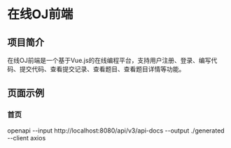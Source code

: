 # 在线OJ前端
## 项目简介
在线OJ前端是一个基于Vue.js的在线编程平台，支持用户注册、登录、编写代码、提交代码、查看提交记录、查看题目、查看题目详情等功能。

## 页面示例
### 首页












openapi --input http://localhost:8080/api/v3/api-docs --output ./generated --client axios